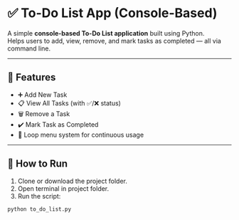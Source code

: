 # ✅ To-Do List App (Console-Based)

A simple **console-based To-Do List application** built using Python.  
Helps users to add, view, remove, and mark tasks as completed — all via command line.

---

## 📌 Features

- ➕ Add New Task  
- 📋 View All Tasks (with ✅/❌ status)  
- 🗑️ Remove a Task  
- ✔️ Mark Task as Completed  
- 🔁 Loop menu system for continuous usage  

---

## 🚀 How to Run

1. Clone or download the project folder.
2. Open terminal in project folder.
3. Run the script:
```bash
python to_do_list.py
